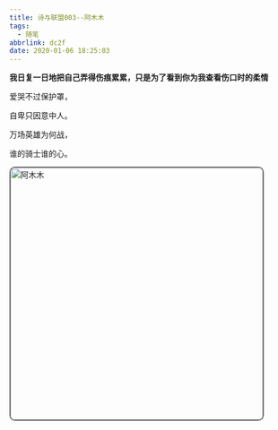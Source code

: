 ```yaml
---
title: 诗与联盟003--阿木木
tags:
  - 随笔
abbrlink: dc2f
date: 2020-01-06 18:25:03
---
```

**我日复一日地把自己弄得伤痕累累，只是为了看到你为我查看伤口时的柔情**

<!--more-->

爱哭不过保护罩，

自卑只因意中人。

万场英雄为何战，

谁的骑士谁的心。



<div>
  <img style="width: 450px; border-radius:10px; border:2px solid #696969" src="http://img.buxiaoxing.com/uPic/2022/07/25125255-brjVFh-image-20220725125253686.png" alt="阿木木" />
</div>
